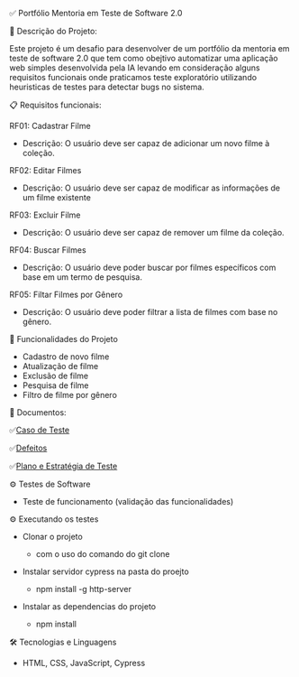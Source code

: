 ✅ Portfólio Mentoria em Teste de Software 2.0


📌 Descrição do Projeto: 

  Este projeto é um desafio para desenvolver de um portfólio da mentoria em teste de software 2.0 que tem como obejtivo automatizar uma aplicação web simples desenvolvida pela IA levando em consideração alguns requisitos funcionais onde praticamos teste exploratório 
utilizando heuristicas de testes para detectar bugs no sistema.

📋 Requisitos funcionais:

RF01: Cadastrar Filme
  -  Descrição: O usuário deve ser capaz de adicionar um novo filme à coleção.
    
RF02: Editar Filmes
  - Descrição: O usuário deve ser capaz de modificar as informações de um filme existente
    
RF03: Excluir Filme
  - Descrição: O usuário deve ser capaz de remover um filme da coleção.

RF04: Buscar Filmes
- Descrição: O usuário deve poder buscar por filmes específicos com base em um termo de pesquisa.

RF05: Filtar Filmes por Gênero
- Descrição: O usuário deve poder filtrar a lista de filmes com base no gênero.
  

🚀 Funcionalidades do Projeto

- Cadastro de novo filme
- Atualização de filme
- Exclusão de filme
- Pesquisa de filme
- Filtro de filme por gênero
  

📄 Documentos:

✅[Caso de Teste](https://docs.google.com/document/d/18HESFavVCvX3z4yyubEk-Onryl-HVkSH/edit?usp=sharing&ouid=105260455093819305774&rtpof=true&sd=true)

✅[Defeitos](https://docs.google.com/document/d/18HESFavVCvX3z4yyubEk-Onryl-HVkSH/edit?usp=sharing&ouid=105260455093819305774&rtpof=true&sd=true)

✅[Plano e Estratégia de Teste](https://docs.google.com/document/d/18HESFavVCvX3z4yyubEk-Onryl-HVkSH/edit?usp=sharing&ouid=105260455093819305774&rtpof=true&sd=true)



⚙️ Testes de Software

  - Teste de funcionamento (validação das funcionalidades)


⚙️ Executando os testes

- Clonar o projeto
   - com o uso do comando do git clone

 - Instalar servidor cypress na pasta do proejto
   - npm install -g http-server
  
- Instalar as dependencias do projeto
   - npm install


🛠️ Tecnologias e Linguagens

  - HTML, CSS, JavaScript, Cypress
